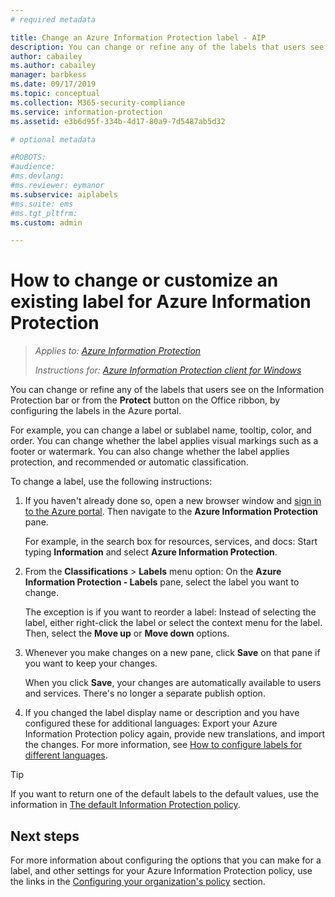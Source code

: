 ```yaml
---
# required metadata

title: Change an Azure Information Protection label - AIP
description: You can change or refine any of the labels that users see on the Information Protection bar, by configuring them in the Azure Information Protection policy.
author: cabailey
ms.author: cabailey
manager: barbkess
ms.date: 09/17/2019
ms.topic: conceptual
ms.collection: M365-security-compliance
ms.service: information-protection
ms.assetid: e3b6d95f-334b-4d17-80a9-7d5487ab5d32

# optional metadata

#ROBOTS:
#audience:
#ms.devlang:
#ms.reviewer: eymanor
ms.subservice: aiplabels
#ms.suite: ems
#ms.tgt_pltfrm:
ms.custom: admin

---
```


# How to change or customize an existing label for Azure Information Protection

>*Applies to: [Azure Information Protection](https://azure.microsoft.com/pricing/details/information-protection)*
>
> *Instructions for: [Azure Information Protection client for Windows](faqs.md#whats-the-difference-between-the-azure-information-protection-client-and-the-azure-information-protection-unified-labeling-client)*

You can change or refine any of the labels that users see on the Information Protection bar or from the **Protect** button on the Office ribbon, by configuring the labels in the Azure portal.

For example, you can change a label or sublabel name, tooltip, color, and order. You can change whether the label applies visual markings such as a footer or watermark. You can also change whether the label applies protection, and recommended or automatic classification.

To change a label, use the following instructions:

1. If you haven't already done so, open a new browser window and [sign in to the Azure portal](configure-policy.md#signing-in-to-the-azure-portal). Then navigate to the **Azure Information Protection** pane. 
    
    For example, in the search box for resources, services, and docs: Start typing **Information** and select **Azure Information Protection**.

2. From the **Classifications** > **Labels** menu option: On the **Azure Information Protection - Labels** pane, select the label you want to change.

    The exception is if you want to reorder a label: Instead of selecting the label, either right-click the label or select the context menu for the label. Then, select the **Move up** or **Move down** options.

3. Whenever you make changes on a new pane, click **Save** on that pane if you want to keep your changes.
    
    When you click **Save**, your changes are automatically available to users and services. There's no longer a separate publish option.

4. If you changed the label display name or description and you have configured these for additional languages: Export your Azure Information Protection policy again, provide new translations, and import the changes. For more information, see [How to configure labels for different languages](configure-policy-languages.md).

> [!TIP]
>If you want to return one of the default labels to the default values, use the information in [The default Information Protection policy](configure-policy-default.md).

## Next steps

For more information about configuring the options that you can make for a label, and other settings for your Azure Information Protection policy, use the links in the [Configuring your organization's policy](configure-policy.md#configuring-your-organizations-policy) section.



